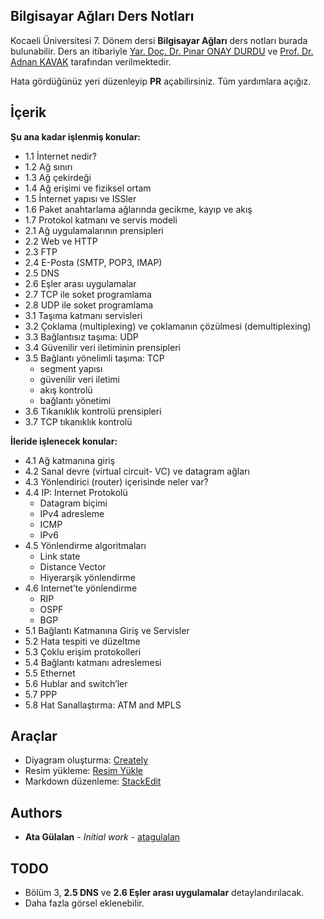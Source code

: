 ## Bilgisayar Ağları Ders Notları

Kocaeli Üniversitesi 7. Dönem dersi **Bilgisayar Ağları** ders notları burada bulunabilir. Ders an itibariyle [Yar. Doç. Dr. Pınar ONAY DURDU](http://akademikpersonel.kocaeli.edu.tr/pinar.onaydurdu/) ve [Prof. Dr. Adnan KAVAK](http://akademikpersonel.kocaeli.edu.tr/akavak/) tarafından verilmektedir.

Hata gördüğünüz yeri düzenleyip **PR** açabilirsiniz. Tüm yardımlara açığız.

## İçerik

**Şu ana kadar işlenmiş konular:**
- 1.1 İnternet nedir?
- 1.2 Ağ sınırı
- 1.3 Ağ çekirdeği
- 1.4 Ağ erişimi ve fiziksel ortam
- 1.5 İnternet yapısı ve ISSler
- 1.6 Paket anahtarlama ağlarında gecikme, kayıp ve akış
- 1.7 Protokol katmanı ve servis modeli
- 2.1 Ağ uygulamalarının prensipleri
- 2.2 Web ve HTTP
- 2.3 FTP
- 2.4 E-Posta (SMTP, POP3, IMAP)
- 2.5 DNS
- 2.6 Eşler arası uygulamalar
- 2.7 TCP ile soket programlama
- 2.8 UDP ile soket programlama
- 3.1 Taşıma katmanı servisleri
- 3.2 Çoklama (multiplexing) ve çoklamanın çözülmesi (demultiplexing)
- 3.3 Bağlantısız taşıma: UDP
- 3.4 Güvenilir veri iletiminin prensipleri
- 3.5 Bağlantı yönelimli taşıma: TCP
  - segment yapısı
  - güvenilir veri iletimi
  - akış kontrolü
  - bağlantı yönetimi
- 3.6 Tıkanıklık kontrolü prensipleri
- 3.7 TCP tıkanıklık kontrolü

**İleride işlenecek konular:**
- 4.1 Ağ katmanına giriş
- 4.2 Sanal devre (virtual circuit- VC) ve datagram ağları
- 4.3 Yönlendirici (router) içerisinde neler var?
- 4.4 IP: Internet Protokolü
  - Datagram biçimi
  - IPv4 adresleme
  - ICMP
  - IPv6
- 4.5 Yönlendirme algoritmaları
  - Link state
  - Distance Vector
  - Hiyerarşik yönlendirme
- 4.6 Internet’te yönlendirme
  - RIP
  - OSPF
  - BGP
- 5.1 Bağlantı Katmanına  Giriş ve Servisler
- 5.2 Hata tespiti ve düzeltme
- 5.3 Çoklu erişim protokolleri
- 5.4 Bağlantı katmanı adreslemesi
- 5.5 Ethernet
- 5.6 Hublar and switch’ler
- 5.7 PPP
- 5.8 Hat Sanallaştırma: ATM and MPLS

## Araçlar
- Diyagram oluşturma: [Creately](https://app.creately.com/manage/recent)
- Resim yükleme: [Resim Yükle](https://resimyukle.xyz/)
- Markdown düzenleme: [StackEdit](https://stackedit.io/app)

## Authors

-   **Ata Gülalan**  -  _Initial work_  -  [atagulalan](https://github.com/atagulalan)

## TODO

- Bölüm 3, **2.5 DNS** ve **2.6 Eşler arası uygulamalar** detaylandırılacak. 
- Daha fazla görsel eklenebilir.
